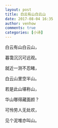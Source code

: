 ```yaml
---
layout: post
title: 白云有山白云山
date: 2017-08-04 16:35
author: venhow
comments: true
categories: [小诗]
---
```

白云有山白云山，

暮霭沉沉可远观。

就近一测不忍睹，

白云山里空半山。

若是此山堪称山，

华山哪得藏面颜？

可怜劳人无处欢，

见个泥堆亦叫山。
